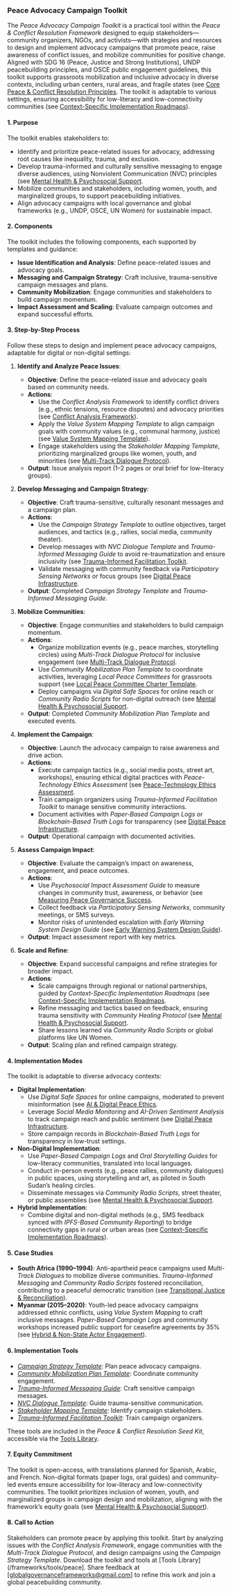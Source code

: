 ### Peace Advocacy Campaign Toolkit

The *Peace Advocacy Campaign Toolkit* is a practical tool within the *Peace & Conflict Resolution Framework* designed to equip stakeholders—community organizers, NGOs, and activists—with strategies and resources to design and implement advocacy campaigns that promote peace, raise awareness of conflict issues, and mobilize communities for positive change. Aligned with SDG 16 (Peace, Justice and Strong Institutions), UNDP peacebuilding principles, and OSCE public engagement guidelines, this toolkit supports grassroots mobilization and inclusive advocacy in diverse contexts, including urban centers, rural areas, and fragile states (see [Core Peace & Conflict Resolution Principles](/frameworks/docs/implementation/peace#core-principles]). The toolkit is adaptable to various settings, ensuring accessibility for low-literacy and low-connectivity communities (see [Context-Specific Implementation Roadmaps](/frameworks/docs/implementation/peace#context-specific-roadmaps)).

#### 1. Purpose
The toolkit enables stakeholders to:
- Identify and prioritize peace-related issues for advocacy, addressing root causes like inequality, trauma, and exclusion.
- Develop trauma-informed and culturally sensitive messaging to engage diverse audiences, using Nonviolent Communication (NVC) principles (see [Mental Health & Psychosocial Support](/frameworks/docs/implementation/peace#mental-health]).
- Mobilize communities and stakeholders, including women, youth, and marginalized groups, to support peacebuilding initiatives.
- Align advocacy campaigns with local governance and global frameworks (e.g., UNDP, OSCE, UN Women) for sustainable impact.

#### 2. Components
The toolkit includes the following components, each supported by templates and guidance:
- **Issue Identification and Analysis**: Define peace-related issues and advocacy goals.
- **Messaging and Campaign Strategy**: Craft inclusive, trauma-sensitive campaign messages and plans.
- **Community Mobilization**: Engage communities and stakeholders to build campaign momentum.
- **Impact Assessment and Scaling**: Evaluate campaign outcomes and expand successful efforts.

#### 3. Step-by-Step Process
Follow these steps to design and implement peace advocacy campaigns, adaptable for digital or non-digital settings:

1. **Identify and Analyze Peace Issues**:
   - **Objective**: Define the peace-related issue and advocacy goals based on community needs.
   - **Actions**:
     - Use the *Conflict Analysis Framework* to identify conflict drivers (e.g., ethnic tensions, resource disputes) and advocacy priorities (see [Conflict Analysis Framework](/frameworks/docs/implementation/peace#conflict-analysis-framework)).
     - Apply the *Value System Mapping Template* to align campaign goals with community values (e.g., communal harmony, justice) (see [Value System Mapping Template](/frameworks/docs/implementation/peace#value-system-mapping-template)).
     - Engage stakeholders using the *Stakeholder Mapping Template*, prioritizing marginalized groups like women, youth, and minorities (see [Multi-Track Dialogue Protocol](/frameworks/docs/implementation/peace#multi-track-dialogue-protocol)).
   - **Output**: Issue analysis report (1–2 pages or oral brief for low-literacy groups).

2. **Develop Messaging and Campaign Strategy**:
   - **Objective**: Craft trauma-sensitive, culturally resonant messages and a campaign plan.
   - **Actions**:
     - Use the *Campaign Strategy Template* to outline objectives, target audiences, and tactics (e.g., rallies, social media, community theater).
     - Develop messages with *NVC Dialogue Template* and *Trauma-Informed Messaging Guide* to avoid re-traumatization and ensure inclusivity (see [Trauma-Informed Facilitation Toolkit](/frameworks/docs/implementation/peace#trauma-informed-toolkit]).
     - Validate messaging with community feedback via *Participatory Sensing Networks* or focus groups (see [Digital Peace Infrastructure](/frameworks/docs/implementation/peace#digital-infrastructure]).
   - **Output**: Completed *Campaign Strategy Template* and *Trauma-Informed Messaging Guide*.

3. **Mobilize Communities**:
   - **Objective**: Engage communities and stakeholders to build campaign momentum.
   - **Actions**:
     - Organize mobilization events (e.g., peace marches, storytelling circles) using *Multi-Track Dialogue Protocol* for inclusive engagement (see [Multi-Track Dialogue Protocol](/frameworks/docs/implementation/peace#multi-track-dialogue-protocol]).
     - Use *Community Mobilization Plan Template* to coordinate activities, leveraging *Local Peace Committees* for grassroots support (see [Local Peace Committee Charter Template](/frameworks/docs/implementation/peace#local-peace-committee-charter-template]).
     - Deploy campaigns via *Digital Safe Spaces* for online reach or *Community Radio Scripts* for non-digital outreach (see [Mental Health & Psychosocial Support](/frameworks/docs/implementation/peace#mental-health]).
   - **Output**: Completed *Community Mobilization Plan Template* and executed events.

4. **Implement the Campaign**:
   - **Objective**: Launch the advocacy campaign to raise awareness and drive action.
   - **Actions**:
     - Execute campaign tactics (e.g., social media posts, street art, workshops), ensuring ethical digital practices with *Peace-Technology Ethics Assessment* (see [Peace-Technology Ethics Assessment](/frameworks/docs/implementation/peace#peace-technology-ethics-assessment]).
     - Train campaign organizers using *Trauma-Informed Facilitation Toolkit* to manage sensitive community interactions.
     - Document activities with *Paper-Based Campaign Logs* or *Blockchain-Based Truth Logs* for transparency (see [Digital Peace Infrastructure](/frameworks/docs/implementation/peace#digital-infrastructure]).
   - **Output**: Operational campaign with documented activities.

5. **Assess Campaign Impact**:
   - **Objective**: Evaluate the campaign’s impact on awareness, engagement, and peace outcomes.
   - **Actions**:
     - Use *Psychosocial Impact Assessment Guide* to measure changes in community trust, awareness, or behavior (see [Measuring Peace Governance Success](/frameworks/docs/implementation/peace#measuring-success]).
     - Collect feedback via *Participatory Sensing Networks*, community meetings, or SMS surveys.
     - Monitor risks of unintended escalation with *Early Warning System Design Guide* (see [Early Warning System Design Guide](/frameworks/docs/implementation/peace#early-warning-system-design-guide)).
   - **Output**: Impact assessment report with key metrics.

6. **Scale and Refine**:
   - **Objective**: Expand successful campaigns and refine strategies for broader impact.
   - **Actions**:
     - Scale campaigns through regional or national partnerships, guided by *Context-Specific Implementation Roadmaps* (see [Context-Specific Implementation Roadmaps](/frameworks/docs/implementation/peace#context-specific-roadmaps]).
     - Refine messaging and tactics based on feedback, ensuring trauma sensitivity with *Community Healing Protocol* (see [Mental Health & Psychosocial Support](/frameworks/docs/implementation/peace#mental-health]).
     - Share lessons learned via *Community Radio Scripts* or global platforms like UN Women.
   - **Output**: Scaling plan and refined campaign strategy.

#### 4. Implementation Modes
The toolkit is adaptable to diverse advocacy contexts:
- **Digital Implementation**:
  - Use *Digital Safe Spaces* for online campaigns, moderated to prevent misinformation (see [AI & Digital Peace Ethics](/frameworks/docs/implementation/peace#ai-ethics]).
  - Leverage *Social Media Monitoring* and *AI-Driven Sentiment Analysis* to track campaign reach and public sentiment (see [Digital Peace Infrastructure](/frameworks/docs/implementation/peace#digital-infrastructure]).
  - Store campaign records in *Blockchain-Based Truth Logs* for transparency in low-trust settings.
- **Non-Digital Implementation**:
  - Use *Paper-Based Campaign Logs* and *Oral Storytelling Guides* for low-literacy communities, translated into local languages.
  - Conduct in-person events (e.g., peace rallies, community dialogues) in public spaces, using storytelling and art, as piloted in South Sudan’s healing circles.
  - Disseminate messages via *Community Radio Scripts*, street theater, or public assemblies (see [Mental Health & Psychosocial Support](/frameworks/docs/implementation/peace#mental-health]).
- **Hybrid Implementation**:
  - Combine digital and non-digital methods (e.g., SMS feedback synced with *IPFS-Based Community Reporting*) to bridge connectivity gaps in rural or urban areas (see [Context-Specific Implementation Roadmaps](/frameworks/docs/implementation/peace#context-specific-roadmaps)).

#### 5. Case Studies
- **South Africa (1990–1994)**: Anti-apartheid peace campaigns used *Multi-Track Dialogues* to mobilize diverse communities. *Trauma-Informed Messaging* and *Community Radio Scripts* fostered reconciliation, contributing to a peaceful democratic transition (see [Transitional Justice & Reconciliation](/frameworks/docs/implementation/peace#transitional-justice)).
- **Myanmar (2015–2020)**: Youth-led peace advocacy campaigns addressed ethnic conflicts, using *Value System Mapping* to craft inclusive messages. *Paper-Based Campaign Logs* and community workshops increased public support for ceasefire agreements by 35% (see [Hybrid & Non-State Actor Engagement](/frameworks/docs/implementation/peace#non-state-actors)).

#### 6. Implementation Tools
- *[Campaign Strategy Template](/frameworks/tools/peace/campaign-strategy-template-en.pdf)*: Plan peace advocacy campaigns.
- *[Community Mobilization Plan Template](/frameworks/tools/peace/community-mobilization-plan-template-en.pdf)*: Coordinate community engagement.
- *[Trauma-Informed Messaging Guide](/frameworks/tools/peace/trauma-informed-messaging-guide-en.pdf)*: Craft sensitive campaign messages.
- *[NVC Dialogue Template](/frameworks/tools/peace/nvc-dialogue-template-en.pdf)*: Guide trauma-sensitive communication.
- *[Stakeholder Mapping Template](/frameworks/tools/peace/stakeholder-mapping-template-en.pdf)*: Identify campaign stakeholders.
- *[Trauma-Informed Facilitation Toolkit](/frameworks/tools/peace/trauma-informed-toolkit-en.pdf)*: Train campaign organizers.

These tools are included in the *Peace & Conflict Resolution Seed Kit*, accessible via the [Tools Library](/frameworks/tools/peace).

#### 7. Equity Commitment
The toolkit is open-access, with translations planned for Spanish, Arabic, and French. Non-digital formats (paper logs, oral guides) and community-led events ensure accessibility for low-literacy and low-connectivity communities. The toolkit prioritizes inclusion of women, youth, and marginalized groups in campaign design and mobilization, aligning with the framework’s equity goals (see [Mental Health & Psychosocial Support](/frameworks/docs/implementation/peace#mental-health)).

#### 8. Call to Action
Stakeholders can promote peace by applying this toolkit. Start by analyzing issues with the *Conflict Analysis Framework*, engage communities with the *Multi-Track Dialogue Protocol*, and design campaigns using the *Campaign Strategy Template*. Download the toolkit and tools at [Tools Library](/frameworks/tools/peace]. Share feedback at [globalgovernanceframeworks@gmail.com] to refine this work and join a global peacebuilding community.